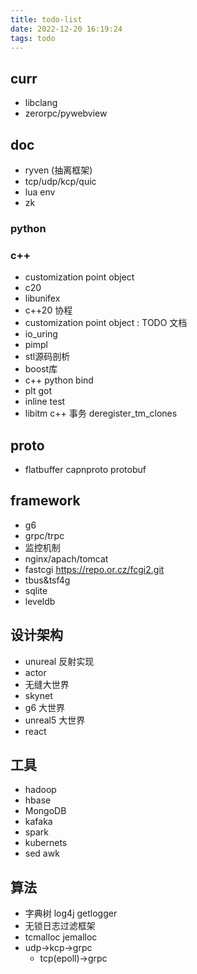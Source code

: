 ```yaml
---
title: todo-list
date: 2022-12-20 16:19:24
tags: todo
---
```

## curr
- libclang
- zerorpc/pywebview
## doc
- ryven (抽离框架)
- tcp/udp/kcp/quic
- lua env
- zk

### python


### c++
- customization point object
- c20
- libunifex
- c++20 协程
- customization point object : TODO 文档
- io_uring
- pimpl
- stl源码剖析
- boost库
- c++ python bind
- plt got
- inline test
- libitm c++ 事务 deregister_tm_clones
## proto

- flatbuffer capnproto protobuf

## framework
- g6
- grpc/trpc
- 监控机制
- nginx/apach/tomcat
- fastcgi https://repo.or.cz/fcgi2.git
- tbus&tsf4g
- sqlite
- leveldb
## 设计架构

- unureal 反射实现
- actor
- 无缝大世界
- skynet
- g6 大世界
- unreal5 大世界
- react

## 工具

- hadoop
- hbase
- MongoDB
- kafaka
- spark
- kubernets
- sed awk

## 算法
- 字典树 log4j getlogger 
- 无锁日志过滤框架
- tcmalloc jemalloc
- udp->kcp->grpc
  - tcp(epoll)->grpc
